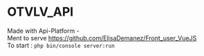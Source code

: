 # OTVLV_API

Made with Api-Platform - </br>
Ment to serve https://github.com/ElisaDemanez/Front_user_VueJS </br>
To start : `php bin/console server:run`

